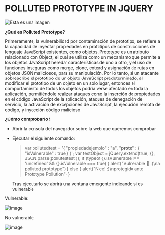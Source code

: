 # POLLUTED PROTOTYPE IN JQUERY
![Esta es una imagen](https://1.bp.blogspot.com/-OyKrIuQlH0s/VyAKTW2fvfI/AAAAAAAAWGQ/PthNgy1c3sYgGfFq7UJoSrKoSqTAALnJwCLcB/s1600/Jar%2BJar%2BBinks%2BSith.jpg)

**¿Qué es Polluted Prototype?**

Primeramente, la vulnerabilidad por contaminación de prototipo, se refiere a la capacidad 
de inyectar propiedades en prototipos de construcciones de lenguaje JavaScript existentes, 
como objetos. Prototype es un atributo relacionado con Object, el cual se utiliza como un 
mecanismo que permite a los objetos JavaScript heredar características de uno a otro, y el uso 
de funciones inseguras como merge, clone, extend y asignación de rutas en objetos JSON
maliciosos, para su manipulación. 
Por lo tanto, si un atacante sobrescribe el prototipo de un objeto JavaScript 
predeterminado, al modificar el prototipo de un objeto en un solo lugar, entonces el 
comportamiento de todos los objetos podría verse afectado en toda la aplicación, permitiéndole
realizar ataques como la inserción de propiedades en el código JavaScript de la aplicación,
ataques de denegación de servicio, la activación de excepciones de JavaScript, la ejecución 
remota de código, y inyección código malicioso

**¿Cómo comprobarlo?**

- Abrir la consola del navegador sobre la web que queremos comprobar
- Ejecutar el siguiente comando:

   > var pollutedtest = '{ "propiedadejemplo" : "a", "__proto__" : { "isVulnerable" : true } }'; var testObject = jQuery.extend(true, {}, JSON.parse(pollutedtest )); if (typeof {}.isVulnerable !== 'undefined' && {}.isVulnerable === true) { alert("Vulnerable 🚨 :(\na polluted prototype") } else { alert("Nice! :)\nprotegido ante Prototype Pollution") }
    
   Tras ejecutarlo se abrirá una ventana emergente indicando si es vulnerable
   
Vulnerable:  

![image](https://user-images.githubusercontent.com/93614373/175272782-6c8d35cb-a6fd-4713-a97a-6efdd708f43f.png)

No vulnerable:

![image](https://user-images.githubusercontent.com/93614373/175272988-f98c1e97-f344-41fd-ae2a-4c0c23722489.png)
